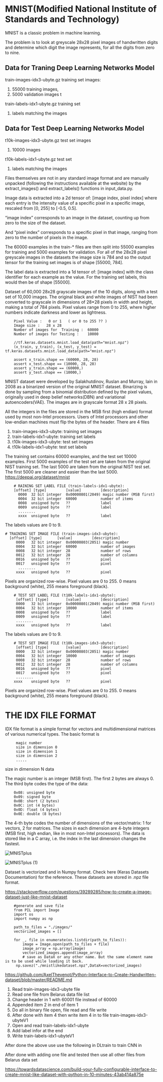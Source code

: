 

# MNIST(Modified National Institute of Standards and Technology)


MNIST is a classic problem in machine learning. 

The problem is to look at greyscale 28x28 pixel images of handwritten digits and determine which digit the image represents, for all the digits from zero to nine.

##  Data for Traning Deep Learning Networks Model

train-images-idx3-ubyte.gz training set images:
  1. 55000 training images, 
  2. 5000 validation images t
   
train-labels-idx1-ubyte.gz training set 
   1. labels matching the images


##  Data for Test Deep Learning Networks Model

t10k-images-idx3-ubyte.gz test set images
  1. 10000 images 
  
t10k-labels-idx1-ubyte.gz test set
   1. labels matching the images

Files themselves are not in any standard image format and are manually unpacked (following the instructions available at the website) by the extract_images() and extract_labels() functions in input_data.py.

Image data is extracted into a 2d tensor of: [image index, pixel index] where each entry is the intensity value of a specific pixel in a specific image, rescaled from [0, 255] to [-0.5, 0.5]. 

“image index” corresponds to an image in the dataset, counting up from zero to the size of the dataset. 

And  “pixel index” corresponds to a specific pixel in that image, ranging from zero to the number of pixels in the image.

The 60000 examples in the train-* files are then split into 55000 examples for training and 5000 examples for validation. For all of the 28x28 pixel greyscale images in the datasets the image size is 784 and so the output tensor for the training set images is of shape [55000, 784].

The label data is extracted into a 1d tensor of: [image index] with the class identifier for each example as the value. For the training set labels, this would then be of shape [55000].


Dataset of 60,000 28x28 grayscale images of the 10 digits, along with a test set of 10,000 images. The original black and white images of NIST had been converted to grayscale in dimensions of 28*28 pixels in width and height, making a total of 784 pixels. Pixel values range from 0 to 255, where higher numbers indicate darkness and lower as lightness.

        Pixel Value :   0 or 1   ( or 0 to 255 ?? )
        Image size :   28 x 28
        Number of images for  Training :  60000
        Number of images for Testing :    10000

        //tf.keras.datasets.mnist.load_data(path="mnist.npz")
        (x_train, y_train), (x_test, y_test) = tf.keras.datasets.mnist.load_data(path="mnist.npz")

        assert x_train.shape == (60000, 28, 28)
        assert x_test.shape == (10000, 28, 28)
        assert y_train.shape == (60000,)
        assert y_test.shape == (10000,)


MNIST dataset were developed by Salakhutdinov, Ruslan and Murray, Iain in 2008 as a binarized version of the original MNIST dataset. Binarizing is done by sampling from a binomial distribution defined by the pixel values, originally used in deep belief networks(DBN) and variational autoencoders(VAE). The images are in grayscale format 28 x 28 pixels.

All the integers in the files are stored in the MSB first (high endian) format used by most non-Intel processors. Users of Intel processors and other low-endian machines must flip the bytes of the header.  There are 4 files

1. train-images-idx3-ubyte: training set images 
2. train-labels-idx1-ubyte: training set labels 
3. t10k-images-idx3-ubyte:  test set images 
4. t10k-labels-idx1-ubyte:  test set labels

The training set contains 60000 examples, and the test set 10000 examples. First 5000 examples of the test 
set are taken from the original NIST training set. The last 5000 are taken from the original NIST test 
set. The first 5000 are cleaner and easier than the last 5000. https://deepai.org/dataset/mnist




        # RAINING SET LABEL FILE (train-labels-idx1-ubyte):
        [offset] [type]      	[value]      	[description] 
          0000 	32 bit integer  0x00000801(2049) magic number (MSB first) 
          0004 	32 bit integer  60000        	number of items 
          0008 	unsigned byte   ??           	label 
          0009 	unsigned byte   ??           	label 
          ........ 
          xxxx 	unsigned byte   ??           	label
   
 The labels values are 0 to 9.


    # TRAINING SET IMAGE FILE (train-images-idx3-ubyte):
      [offset] [type]      	[value]      	[description] 
         0000 	32 bit integer  0x00000803(2051) magic number 
         0004 	32 bit integer  60000        	number of images 
         0008 	32 bit integer  28           	number of rows 
         0012 	32 bit integer  28           	number of columns 
         0016 	unsigned byte   ??           	pixel 
         0017 	unsigned byte   ??           	pixel 
          ........ 
         xxxx 	unsigned byte   ??           	pixel

Pixels are organized row-wise. Pixel values are 0 to 255. 0 means background (white), 255 means foreground (black).


        # TEST SET LABEL FILE (t10k-labels-idx1-ubyte):
         [offset] [type]      	[value]      	[description] 
         0000 	32 bit integer  0x00000801(2049) magic number (MSB first) 
         0004 	32 bit integer  10000        	number of items 
         0008 	unsigned byte   ??           	label 
         0009 	unsigned byte   ??           	label 
         ........ 
         xxxx 	unsigned byte   ??           	label

The labels values are 0 to 9.

        # TEST SET IMAGE FILE (t10k-images-idx3-ubyte):
         [offset] [type]      	[value]      	[description] 
         0000 	32 bit integer  0x00000803(2051) magic number 
         0004 	32 bit integer  10000        	number of images 
         0008 	32 bit integer  28           	number of rows 
         0012 	32 bit integer  28           	number of columns 
         0016 	unsigned byte   ??           	pixel 
         0017 	unsigned byte   ??           	pixel 
         ........ 
        xxxx 	unsigned byte   ??           	pixel

Pixels are organized row-wise. Pixel values are 0 to 255. 
0 means background (white), 255 means foreground (black).

# THE IDX FILE FORMAT

IDX file format is a simple format for vectors and multidimensional
matrices of various numerical types.
The basic format is
 
         magic number 
         size in dimension 0 
         size in dimension 1 
         size in dimension 2 
         ..... 

size in dimension N  data

The magic number is an integer (MSB first). 
The first 2 bytes are always 0.
The third byte codes the type of the data: 

        0x08: unsigned byte 
        0x09: signed byte 
        0x0B: short (2 bytes) 
        0x0C: int (4 bytes) 
        0x0D: float (4 bytes) 
        0x0E: double (8 bytes)
    
 The 4-th byte codes the number of dimensions of the vector/matrix: 1 for vectors, 2 for matrices.
 The sizes in each dimension are 4-byte integers (MSB first, high endian, like in most non-Intel processors). 
 The data is stored like in a C array, i.e. the index in the last dimension changes the fastest.
 
 
 ![MNISTplus](https://user-images.githubusercontent.com/58679469/229864625-9eddb843-db9a-49f4-8b5b-fbc655cc191b.jpg)

 
 
 ![MNISTplus (1)](https://user-images.githubusercontent.com/58679469/229864773-63d58137-413a-46ea-8276-ac9e17801822.jpg)

 Dataset is vectorized and in Numpy format. Check here (Keras Datasets Documentation) for the reference. 
These datasets are stored in .npz file format.

https://stackoverflow.com/questions/39289285/how-to-create-a-image-dataset-just-like-mnist-dataset

        #generate and save file
        from PIL import Image
        import os
        import numpy as np

        path_to_files = "./images/"    
        vectorized_images = []

        for _, file in enumerate(os.listdir(path_to_files)):
            image = Image.open(path_to_files + file)
            image_array = np.array(image)
            vectorized_images.append(image_array)        
            # save as DataX or any other name. But the same element name is to be used while loading it back. 
         np.savez("./mnistlikedataset.npz",DataX=vectorized_images)

https://github.com/AxelThevenot/Python-Interface-to-Create-Handwritten-dataset/blob/master/README.md 





1. Read train-images-idx3-ubyte file
2. Read one file from Belarus data  file list
3. Change header in 1 with 60001 file instead of 60000
4. Appended item 2 in end of item 1
5. Do all in binary file open, file read and file write
6. After done with item 4 then write item 4 in to file  train-images-idx3-ubyteV1
7. Open and read  train-labels-idx1-ubyte
8. Add label infor at the end
9. Write  train-labels-idx1-ubyteV1


After done the above use use the following in DLtrain to train CNN in



After done with adding one file and tested then use all other files from Belarus data set

https://towardsdatascience.com/build-your-fully-configurable-interface-to-create-mnist-like-dataset-with-python-in-10-minutes-43ab414a875e 


